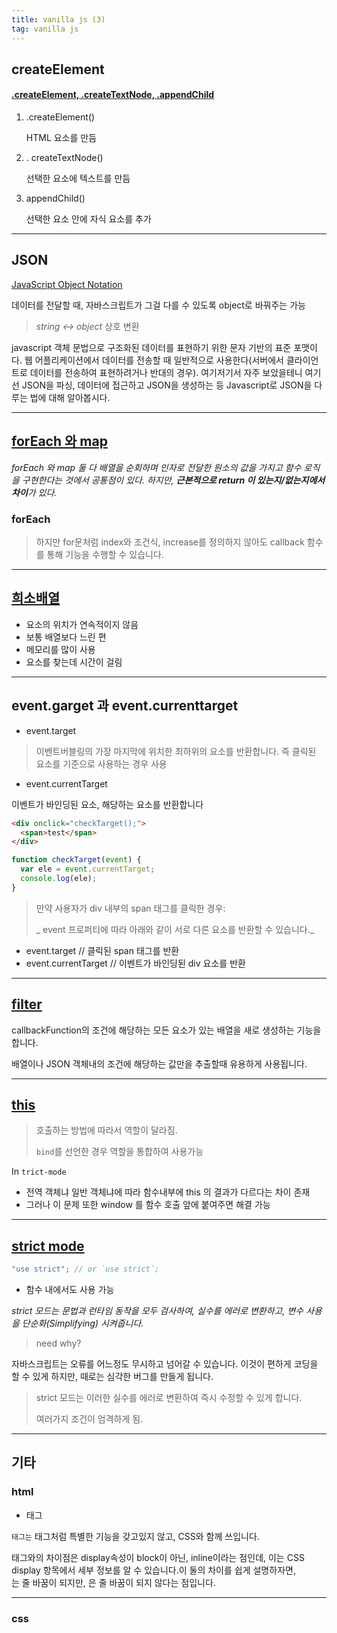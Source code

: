 ```yaml
---
title: vanilla js (3)
tag: vanilla js
---
```


## createElement

#### [.createElement, .createTextNode, .appendChild](https://www.codingfactory.net/10436)

1. .createElement()

    HTML 요소를 만듬

2. . createTextNode()

   선택한 요소에 텍스트를 만듬

3. appendChild()

   선택한 요소 안에 자식 요소를 추가

---

## JSON

[JavaScript Object Notation](https://developer.mozilla.org/ko/docs/Learn/JavaScript/Objects/JSON)

데이터를 전달할 때, 자바스크립트가 그걸 다를 수 있도록 object로 바꿔주는 가능

>  _string ↔ object_  상호 변환

 javascript 객체 문법으로 구조화된 데이터를 표현하기 위한 문자 기반의 표준 포맷이다. 웹 어플리케이션에서 데이터를 전송할 때 일반적으로 사용한다(서버에서 클라이언트로 데이터를 전송하여 표현하려거나 반대의 경우). 여기저기서 자주 보았을테니 여기선 JSON을 파싱, 데이터에 접근하고 JSON을 생성하는 등 Javascript로 JSON을 다루는 법에 대해 알아봅시다.

---

## [forEach 와 map]([https://medium.com/@hongkevin/js-1-%EC%9E%90%EB%B0%94%EC%8A%A4%ED%81%AC%EB%A6%BD%ED%8A%B8-%EB%B0%B0%EC%97%B4-%EB%A9%94%EC%84%9C%EB%93%9C-1-foreach-map-b1cb1c2237d1](https://medium.com/@hongkevin/js-1-자바스크립트-배열-메서드-1-foreach-map-b1cb1c2237d1))

_forEach 와 map 둘 다 배열을 순회하며 인자로 전달한 원소의 값을 가지고 함수 로직을 구현한다는 것에서 공통점이 있다. 하지만, **근본적으로 return 이 있는지/없는지에서 차이**가 있다._



### forEach

>  하지만 for문처럼 index와 조건식, increase를 정의하지 않아도 callback 함수를 통해 기능을 수행할 수 있습니다.



---

## [희소배열](https://www.slideshare.net/e2goon/javascript-array)

+ 요소의 위치가 연속적이지 않음
+ 보통 배열보다 느린 편
+ 메모리를 많이 사용
+ 요소를 찾는데 시간이 걸림

---

## event.garget 과 event.currenttarget

+ event.target

> 이벤트버블링의 가장 마지막에 위치한 최하위의 요소를 반환합니다. 즉 클릭된 요소를 기준으로 사용하는 경우 사용

+ event.currentTarget

 이벤트가 바인딩된 요소, 해당하는 요소를 반환합니다

```html
<div onclick="checkTarget();">
  <span>test</span>
</div>
```

```js
function checkTarget(event) {
  var ele = event.currentTarget;
  console.log(ele);
}
```

> 만약 사용자가 div 내부의 span 태그를 클릭한 경우:
>
> _ event 프로퍼티에 따라 아래와 같이 서로 다른 요소를 반환할 수 있습니다._

- event.target  //  클릭된 span 태그를 반환
- event.currentTarget  //  이벤트가 바인딩된 div 요소를 반환

---

## [filter](https://aljjabaegi.tistory.com/312)



callbackFunction의 조건에 해당하는 모든 요소가 있는 배열을 새로 생성하는 기능을 합니다.

배열이나 JSON 객체내의 조건에 해당하는 값만을 추출할때 유용하게 사용됩니다.



---

## [this](https://blueshw.github.io/2018/03/12/this/)

> 호출하는 방법에 따라서 역할이 달라짐.
>
> `bind`를 선언한 경우 역할을 통합하여 사용가능



In `trict-mode` 

+ 전역 객체냐 일반 객체냐에 따라 함수내부에 this 의 결과가 다르다는 차이 존재 
+ 그러나 이 문제 또한 window 를 함수 호출 앞에 붙여주면 해결 가능



---



## [strict mode](https://beomy.tistory.com/13)

```js
"use strict"; // or `use strict`;
```

+ 함수 내에서도 사용 가능

_strict 모드는 문법과 런타임 동작을 모두 검사하여, 실수를 에러로 변환하고, 변수 사용을 단순화(Simplifying) 시켜줍니다._

>  need why?

자바스크립트는 오류를 어느정도 무시하고 넘어갈 수 있습니다. 이것이 편하게 코딩을 할 수 있게 하지만, 때로는 심각한 버그를 만들게 됩니다. 

>  strict 모드는 이러한 실수를 에러로 변환하여 즉시 수정할 수 있게 합니다.
>
> 여러가지 조건이 엄격하게 됨.



---

## 기타

### html

+ <span> 태그

`` 태그는 `` 태그처럼 특별한 기능을 갖고있지 않고, CSS와 함께 쓰입니다.

<div> 태그와의 차이점은 display속성이 block이 아닌, inline이라는 점인데, 이는 CSS display 항목에서 세부 정보를 알 수 있습니다.이 둘의 차이를 쉽게 설명하자면, <div>는 줄 바꿈이 되지만, <span>은 줄 바꿈이 되지 않다는 점입니다.




---



### css
